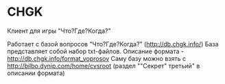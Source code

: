 CHGK
====

Клиент для игры "Что?Где?Когда?"

Работает с базой вопросов "Что?Где?Когда?" (http://db.chgk.info/)
База представляет собой набор txt-файлов. Описание формата - http://db.chgk.info/format_voprosov 
Саму базу можно взять с http://bilbo.dynip.com/home/cvsroot (раздел ""Секрет" третьий" в описании формата) 
